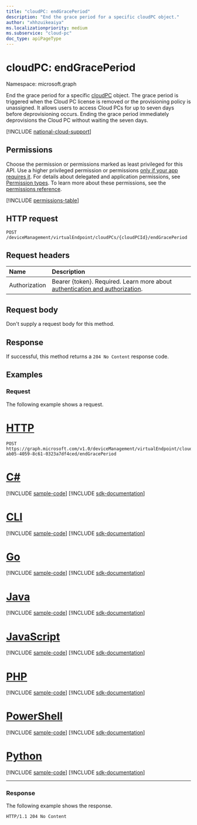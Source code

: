 ```yaml
---
title: "cloudPC: endGracePeriod"
description: "End the grace period for a specific cloudPC object."
author: "xhhzuikeaiya"
ms.localizationpriority: medium
ms.subservice: "cloud-pc"
doc_type: apiPageType
---
```


# cloudPC: endGracePeriod

Namespace: microsoft.graph

End the grace period for a specific [cloudPC](../resources/cloudpc.md) object. The grace period is triggered when the Cloud PC license is removed or the provisioning policy is unassigned. It allows users to access Cloud PCs for up to seven days before deprovisioning occurs. Ending the grace period immediately deprovisions the Cloud PC without waiting the seven days.

[!INCLUDE [national-cloud-support](../../includes/global-only.md)]

## Permissions

Choose the permission or permissions marked as least privileged for this API. Use a higher privileged permission or permissions [only if your app requires it](/graph/permissions-overview#best-practices-for-using-microsoft-graph-permissions). For details about delegated and application permissions, see [Permission types](/graph/permissions-overview#permission-types). To learn more about these permissions, see the [permissions reference](/graph/permissions-reference).

<!-- { "blockType": "permissions", "name": "cloudpc_endgraceperiod" } -->
[!INCLUDE [permissions-table](../includes/permissions/cloudpc-endgraceperiod-permissions.md)]

## HTTP request

<!-- {
  "blockType": "ignored"
}
-->

``` http
POST /deviceManagement/virtualEndpoint/cloudPCs/{cloudPCId}/endGracePeriod
```

## Request headers

|Name|Description|
|:---|:---|
|Authorization|Bearer {token}. Required. Learn more about [authentication and authorization](/graph/auth/auth-concepts).|

## Request body

Don't supply a request body for this method.

## Response

If successful, this method returns a `204 No Content` response code.

## Examples

### Request

The following example shows a request.

# [HTTP](#tab/http)
<!-- {
  "blockType": "request",
  "name": "endgraceperiod_cloudpc"
}
-->

``` http
POST https://graph.microsoft.com/v1.0/deviceManagement/virtualEndpoint/cloudPCs/4b18de4b-ab05-4059-8c61-0323a7df4ced/endGracePeriod
```

# [C#](#tab/csharp)
[!INCLUDE [sample-code](../includes/snippets/csharp/endgraceperiod-cloudpc-csharp-snippets.md)]
[!INCLUDE [sdk-documentation](../includes/snippets/snippets-sdk-documentation-link.md)]

# [CLI](#tab/cli)
[!INCLUDE [sample-code](../includes/snippets/cli/endgraceperiod-cloudpc-cli-snippets.md)]
[!INCLUDE [sdk-documentation](../includes/snippets/snippets-sdk-documentation-link.md)]

# [Go](#tab/go)
[!INCLUDE [sample-code](../includes/snippets/go/endgraceperiod-cloudpc-go-snippets.md)]
[!INCLUDE [sdk-documentation](../includes/snippets/snippets-sdk-documentation-link.md)]

# [Java](#tab/java)
[!INCLUDE [sample-code](../includes/snippets/java/endgraceperiod-cloudpc-java-snippets.md)]
[!INCLUDE [sdk-documentation](../includes/snippets/snippets-sdk-documentation-link.md)]

# [JavaScript](#tab/javascript)
[!INCLUDE [sample-code](../includes/snippets/javascript/endgraceperiod-cloudpc-javascript-snippets.md)]
[!INCLUDE [sdk-documentation](../includes/snippets/snippets-sdk-documentation-link.md)]

# [PHP](#tab/php)
[!INCLUDE [sample-code](../includes/snippets/php/endgraceperiod-cloudpc-php-snippets.md)]
[!INCLUDE [sdk-documentation](../includes/snippets/snippets-sdk-documentation-link.md)]

# [PowerShell](#tab/powershell)
[!INCLUDE [sample-code](../includes/snippets/powershell/endgraceperiod-cloudpc-powershell-snippets.md)]
[!INCLUDE [sdk-documentation](../includes/snippets/snippets-sdk-documentation-link.md)]

# [Python](#tab/python)
[!INCLUDE [sample-code](../includes/snippets/python/endgraceperiod-cloudpc-python-snippets.md)]
[!INCLUDE [sdk-documentation](../includes/snippets/snippets-sdk-documentation-link.md)]

---

### Response

The following example shows the response.

<!-- {
  "blockType": "response",
  "truncated": true
}
-->

``` http
HTTP/1.1 204 No Content
```
